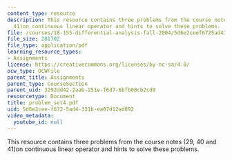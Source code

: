 ```yaml
---
content_type: resource
description: This resource contains three problems from the course notes (29, 40 and
  41)on continuous linear operator and hints to solve these problems.
file: /courses/18-155-differential-analysis-fall-2004/5d6e2ceef6725ad4331bea07d12ad892_problem_set4.pdf
file_size: 281702
file_type: application/pdf
learning_resource_types:
- Assignments
license: https://creativecommons.org/licenses/by-nc-sa/4.0/
ocw_type: OCWFile
parent_title: Assignments
parent_type: CourseSection
parent_uid: 3292dd42-2aab-251e-f6d7-6bfb08cb2cd9
resourcetype: Document
title: problem_set4.pdf
uid: 5d6e2cee-f672-5ad4-331b-ea07d12ad892
video_metadata:
  youtube_id: null
---
```

This resource contains three problems from the course notes (29, 40 and 41)on continuous linear operator and hints to solve these problems.